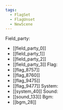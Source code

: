 ```yaml
---
tags:
  - FlagSet
  - FlagUnset
  - NewScene
---
```

Field_party:
- [[field_party_0]]
- [[field_party_1]]
- [[field_party_2]]
- [[field_party_3]]
Flag:
- [[flag_8757]]
- [[flag_8760]]
- [[flag_9475]]
- [[flag_9477]]
System:
- [[system_40]]
Sound:
- [[sound_133]]
Bgm:
- [[bgm_28]]
